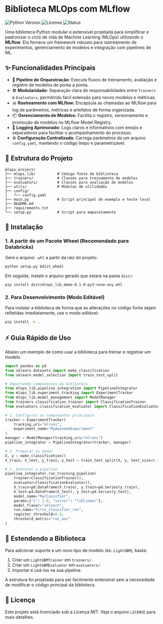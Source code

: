 # Biblioteca MLOps com MLflow

![Python Version](https://img.shields.io/badge/python-3.8%2B-blue)
![License](https://img.shields.io/badge/license-MIT-green)
![Status](https://img.shields.io/badge/status-em%20desenvolvimento-orange)

Uma biblioteca Python modular e extensível projetada para simplificar e padronizar o ciclo de vida de Machine Learning (MLOps) utilizando o **MLflow**. Ela fornece um framework robusto para rastreamento de experimentos, gerenciamento de modelos e integração com pipelines de ML.

## ✨ Funcionalidades Principais

-   🚀 **Pipeline de Orquestração:** Executa fluxos de treinamento, avaliação e registro de modelos de ponta a ponta.
-   🛠️ **Modularidade:** Separação clara de responsabilidades entre `Trainers` e `Evaluators`, permitindo fácil extensão para novos modelos e métricas.
-   📊 **Rastreamento com MLflow:** Encapsula as chamadas ao MLflow para log de parâmetros, métricas e artefatos de forma organizada.
-   📦 **Gerenciamento de Modelos:** Facilita o registro, versionamento e promoção de modelos no MLflow Model Registry.
-   📝 **Logging Aprimorado:** Logs claros e informativos com emojis e separadores para facilitar o acompanhamento do processo.
-   ⚙️ **Configuração Centralizada:** Carrega parâmetros de um arquivo `config.yaml`, mantendo o código limpo e parametrizável.

## 📂 Estrutura do Projeto

```
mlops-project/
├── mlops_lib/          # Código fonte da biblioteca
├── trainers/           # Classes para treinamento de modelos
├── evaluators/         # Classes para avaliação de modelos
├── utils/              # Módulos de utilidades
├── config/
│   └── config.yaml
├── main.py             # Script principal de exemplo e teste local
├── README.md
├── requirements.txt
└── setup.py            # Script para empacotamento
```

## 🚀 Instalação

### 1. A partir de um Pacote Wheel (Recomendado para Databricks)

Gere o arquivo `.whl` a partir da raiz do projeto:
```bash
python setup.py bdist_wheel
```
Em seguida, instale o arquivo gerado que estará na pasta `dist/`:
```bash
pip install dist/mlops_lib_demo-0.1.0-py3-none-any.whl
```

### 2. Para Desenvolvimento (Modo Editável)

Para instalar a biblioteca de forma que as alterações no código fonte sejam refletidas imediatamente, use o modo editável:
```bash
pip install -e .
```

## ⚡ Guia Rápido de Uso

Abaixo um exemplo de como usar a biblioteca para treinar e registrar um modelo.

```python
import pandas as pd
from sklearn.datasets import make_classification
from sklearn.model_selection import train_test_split

# Importando componentes da biblioteca
from mlops_lib.pipeline_integration import PipelineIntegrator
from mlops_lib.experiment_tracking import ExperimentTracker
from mlops_lib.model_management import ModelManager
from trainers.classification_trainer import ClassificationTrainer
from evaluators.classification_evaluator import ClassificationEvaluator

# 1. Configurar os componentes principais
tracker = ExperimentTracker(
    tracking_uri="mlruns",
    experiment_name="MyAwesomeExperiment"
)
manager = ModelManager(tracking_uri="mlruns")
pipeline_integrator = PipelineIntegrator(tracker, manager)

# 2. Preparar os dados
X, y = make_classification()
X_train, X_test, y_train, y_test = train_test_split(X, y, test_size=0.2)

# 3. Executar a pipeline
pipeline_integrator.run_training_pipeline(
    trainer=ClassificationTrainer(),
    evaluator=ClassificationEvaluator(),
    X_train=pd.DataFrame(X_train), y_train=pd.Series(y_train),
    X_test=pd.DataFrame(X_test), y_test=pd.Series(y_test),
    model_name="MyClassifier",
    params={"C": 1.0, "solver": "liblinear"},
    model_flavor="sklearn",
    run_name="first_classifier_run",
    register_threshold=0.9,
    threshold_metric="roc_auc"
)
```

## 🧩 Estendendo a Biblioteca

Para adicionar suporte a um novo tipo de modelo (ex: `LightGBM`), basta:
1.  Criar um `LightGBMTrainer` em `trainers/`.
2.  Criar um `LightGBMEvaluator` em `evaluators/`.
3.  Importar e usá-los na sua pipeline.

A estrutura foi projetada para ser facilmente extensível sem a necessidade de modificar o código principal da biblioteca.


## 📜 Licença

Este projeto está licenciado sob a Licença MIT. Veja o arquivo `LICENSE` para mais detalhes.
